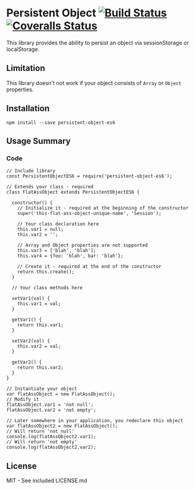 # Persistent Object [![Build Status][travis-image]][travis-url] [![Coveralls Status][coveralls-image]][coveralls-url]

This library provides the ability to persist an object via sessionStorage or localStorage.

## Limitation
This library doesn't not work if your object consists of `Array` or `Object` properties.

## Installation
`npm install --save persistent-object-es6`

## Usage Summary

### Code

```
// Include library
const PersistentObjectES6 = require('persistent-object-es6');

// Extends your class - required
class FlatAssObject extends PersistentObjectES6 {

  constructor() {
    // Initialize it - required at the beginning of the constructor
    super('this-flat-ass-object-unique-name', 'Session');

    // Your class declaration here
    this.var1 = null;
    this.var2 = '';

    // Array and Object properties are not supported
    this.var3 = ['blah', 'blah'];
    this.var4 = {foo: 'blah', bar: 'blah'};

    // Create it - required at the end of the constructor
    return this.create();
  }
  
  // Your class methods here
  
  setVar1(val) {
    this.var1 = val;
  }
  
  getVar1() {
    return this.var1;
  }
  
  setVar2(val) {
    this.var2 = val;
  }
  
  getVar2() {
    return this.var2;
  }
}

// Instantiate your object
var flatAssObject = new FlatAssObject();
// Modify it
flatAssObject.var1 = 'not null';
flatAssObject.var2 = 'not empty';
```

```
// Later somewhere in your application, you redeclare this object
var flatAssObject2 = new FlatAssObject();
// Will return 'not null'
console.log(flatAssObject2.var1);
// Will return 'not empty'
console.log(flatAssObject2.var2);
```

## License
MIT - See included LICENSE.md

[travis-url]: https://travis-ci.org/alanzhaonys/persistent-object-es6
[travis-image]: https://travis-ci.org/alanzhaonys/persistent-object-es6.svg?branch=master

[coveralls-url]: https://coveralls.io/github/alanzhaonys/persistent-object-es6?branch=master
[coveralls-image]: https://coveralls.io/repos/github/alanzhaonys/persistent-object-es6/badge.svg?branch=master
